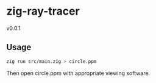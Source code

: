 # zig-ray-tracer

v0.0.1

## Usage

``` bash
zig run src/main.zig > circle.ppm
```

Then open circle.ppm with appropriate viewing software.
